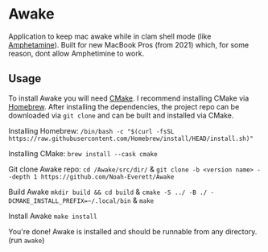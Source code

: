 # **Awake**
Application to keep mac awake while in clam shell mode (like [Amphetamine](https://www.google.com/search?q=amphetimine+app+store&rlz=1C5CHFA_enUS996US996&oq=amphetimine+app+store&aqs=chrome..69i57.3334j0j7&sourceid=chrome&ie=UTF-8#:~:text=Amphetamine%20on%20the,com%20%E2%80%BA%20app%20%E2%80%BA%20amphetamine)). Built for new MacBook Pros (from 2021) which, for some reason, dont allow Amphetimine to work.

## **Usage**
To install Awake you will need [CMake](https://cmake.org/). I recommend installing CMake via [Homebrew](https://brew.sh/). After installing the dependencies, the project repo can be downloaded via `git clone` and can be built and installed via CMake.

Installing Homebrew: `/bin/bash -c "$(curl -fsSL https://raw.githubusercontent.com/Homebrew/install/HEAD/install.sh)"`

Installing CMake: `brew install --cask cmake`

Git clone Awake repo: `cd /Awake/src/dir/` & `git clone -b <version name> --depth 1 https://github.com/Noah-Everett/Awake`

Build Awake `mkdir build && cd build` & `cmake -S ../ -B ./ -DCMAKE_INSTALL_PREFIX=~/.local/bin` & `make`

Install Awake `make install`

You're done! Awake is installed and should be runnable from any directory. (run `awake`)